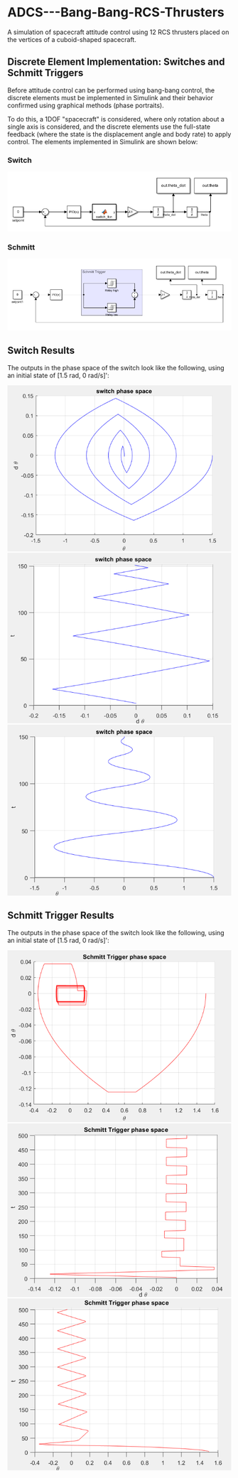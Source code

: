 # ADCS---Bang-Bang-RCS-Thrusters

A simulation of spacecraft attitude control using 12 RCS thrusters placed on the vertices of a cuboid-shaped 
spacecraft. 

## Discrete Element Implementation: Switches and Schmitt Triggers

Before attitude control can be performed using bang-bang control, the discrete elements must be implemented in 
Simulink and their behavior confirmed using graphical methods (phase portraits).

To do this, a 1DOF "spacecraft" is considered, where only rotation about a single axis is considered, and the 
discrete elements use the full-state feedback (where the state is the displacement angle and body rate) to
apply control. The elements implemented in Simulink are shown below:

### Switch

<p align="center">
    <img src="/figures/switch_slx.png">
</p>

### Schmitt

<p align="center">
    <img src="/figures/schmitt_slx.png">
</p>

## Switch Results

The outputs in the phase space of the switch look like the following, using an initial state of [1.5 rad, 0 rad/s]':

<p align="center">
    <img src="/figures/switch_phase_portrait.png">


<img src="/figures/switch_dth_t.png">


<img src="/figures/switch_th_t.png">
</p>

## Schmitt Trigger Results

The outputs in the phase space of the switch look like the following, using an initial state of [1.5 rad, 0 rad/s]':

<p align="center">
    <img src="/figures/schmitt_phase_portrait.png">


<img src="/figures/schmitt_dth_t.png">


<img src="/figures/schmitt_th_t.png">
</p>
